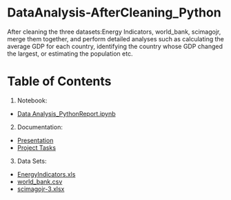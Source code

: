 # DataAnalysis-AfterCleaning_Python
After cleaning the three datasets:Energy Indicators, world_bank, scimagojr, merge them together, and perform detailed analyses such as calculating the average GDP for each country, identifying the country whose GDP changed the largest, or estimating the population etc.

# Table of Contents
1. Notebook:
- [Data Analysis_PythonReport.ipynb](https://github.com/Xue-Liu-Alexia/DataAnalysis-AfterCleaning_Python/blob/main/DataAnalysis_PythonReport.ipynb)
2. Documentation:
-  [Presentation](https://github.com/Xue-Liu-Alexia/DataAnalysis-AfterCleaning_Python/blob/main/Data%20Analysis%20AfterCleaning_Python.pptx)
-  [Project Tasks](https://github.com/Xue-Liu-Alexia/DataAnalysis-AfterCleaning_Python/blob/main/Python%20Projects%20Tasks.doc)
3. Data Sets:
- [EnergyIndicators.xls](https://github.com/Xue-Liu-Alexia/DataAnalysis-AfterCleaning_Python/blob/main/EnergyIndicators.xls)
- [world_bank.csv](https://github.com/Xue-Liu-Alexia/DataAnalysis-AfterCleaning_Python/blob/main/world_bank.csv)
- [scimagojr-3.xlsx](https://github.com/Xue-Liu-Alexia/DataAnalysis-AfterCleaning_Python/blob/main/scimagojr-3.xlsx)
